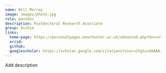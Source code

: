 ```yaml
---
name: Will Morrey
image: images/photo.jpg
role: postdoc
description: Postdoctoral Research Associate
group: Dickie
links:
  home-page: https://personalpages.manchester.ac.uk/advanced.php?dn=cn%3DWilliam+Morrey%2Bumanroleid%3D768401%2Cou%3DDivision+of+Informatics%5C%2C+Imaging+%26+Data+Sciences%2Cou%3DSchool+of+Health+Sciences%2Cou%3DFaculty+of+Biology%5C%2C+Medicine+and+Health%2Cou%3DPeople%2Co%3DUniversity+of+Manchester%2Cc%3DGB&employeeType=&action=read&form_input=Submit
  orcid: 
  github: 
  googlescholar: https://scholar.google.com/citations?user=ChgtucUAAAAJ&hl=en
---
```


Add description